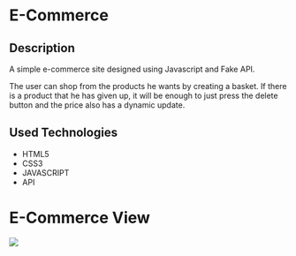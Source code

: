 # E-Commerce

## Description

A simple e-commerce site designed using Javascript and Fake API. 

The user can shop from the products he wants by creating a basket. If there is a product that he has given up, it will be enough to just press the delete button and the price also has a dynamic update.

## Used Technologies

- HTML5
- CSS3
- JAVASCRIPT
- API

# E-Commerce View

<img src="gif/screen-view.gif">
